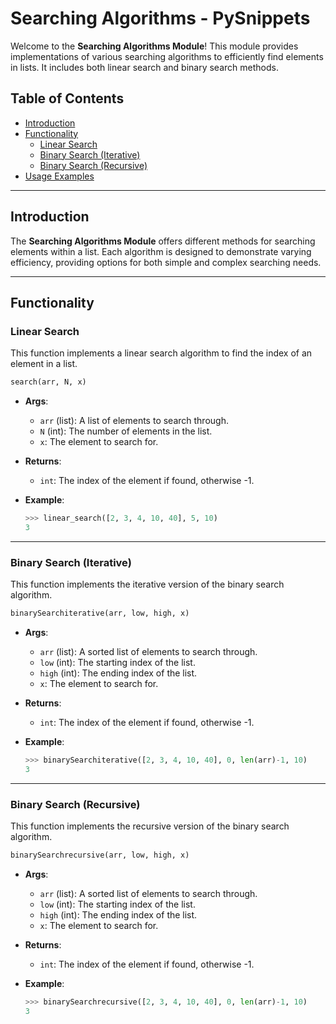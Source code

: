 # Searching Algorithms - PySnippets

Welcome to the **Searching Algorithms Module**! This module provides implementations of various searching algorithms to efficiently find elements in lists. It includes both linear search and binary search methods.

## Table of Contents

- [Introduction](#introduction)
- [Functionality](#functionality)
  - [Linear Search](#linear-search)
  - [Binary Search (Iterative)](#binary-search-iterative)
  - [Binary Search (Recursive)](#binary-search-recursive)
- [Usage Examples](#usage-examples)

---

## Introduction

The **Searching Algorithms Module** offers different methods for searching elements within a list. Each algorithm is designed to demonstrate varying efficiency, providing options for both simple and complex searching needs.

---

## Functionality

### Linear Search

This function implements a linear search algorithm to find the index of an element in a list.

```python
search(arr, N, x)
```

- **Args**:
  - `arr` (list): A list of elements to search through.
  - `N` (int): The number of elements in the list.
  - `x`: The element to search for.
  
- **Returns**:
  - `int`: The index of the element if found, otherwise -1.
  
- **Example**:
  ```python
  >>> linear_search([2, 3, 4, 10, 40], 5, 10)
  3
  ```

---

### Binary Search (Iterative)

This function implements the iterative version of the binary search algorithm.

```python
binarySearchiterative(arr, low, high, x)
```

- **Args**:
  - `arr` (list): A sorted list of elements to search through.
  - `low` (int): The starting index of the list.
  - `high` (int): The ending index of the list.
  - `x`: The element to search for.
  
- **Returns**:
  - `int`: The index of the element if found, otherwise -1.
  
- **Example**:
  ```python
  >>> binarySearchiterative([2, 3, 4, 10, 40], 0, len(arr)-1, 10)
  3
  ```

---

### Binary Search (Recursive)

This function implements the recursive version of the binary search algorithm.

```python
binarySearchrecursive(arr, low, high, x)
```

- **Args**:
  - `arr` (list): A sorted list of elements to search through.
  - `low` (int): The starting index of the list.
  - `high` (int): The ending index of the list.
  - `x`: The element to search for.
  
- **Returns**:
  - `int`: The index of the element if found, otherwise -1.
  
- **Example**:
  ```python
  >>> binarySearchrecursive([2, 3, 4, 10, 40], 0, len(arr)-1, 10)
  3
  ```

